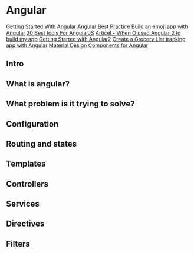 Angular
=======

[Getting Started With Angular](https://codeburst.io/getting-started-with-angular-material-db0c3c0e499e)
[Angular Best Practice](https://codeburst.io/angular-best-practices-4bed7ae1d0b7)
[Build an emoji app with Angular](https://hackernoon.com/how-to-build-an-emoji-game-using-angularjs-3fdf0de64cb5)
[20 Best tools For AngularJS](http://www.webdesigndev.com/angularjs-tools/)
[Articel - When O used Angular 2 to build my app](https://blog.knoldus.com/2017/06/14/when-i-took-angular-2-to-build-my-application/)
[Getting Started with Angular2](http://www.c-sharpcorner.com/article/getting-started-with-angular2/)
[Create a Grocery List tracking app with Angular](https://code.tutsplus.com/tutorials/creating-a-grocery-list-manager-using-angular-part-1-add-display-items--cms-28586)
[Material Design Components for Angular](http://codingthesmartway.com/angular-material-introduction/)


Intro
-----

What is angular?
----------------

What problem is it trying to solve?
-----------------------------------



Configuration
-------------


Routing and states
-----------------

Templates
---------

Controllers
-----------

Services
--------

Directives
----------

Filters
-------
